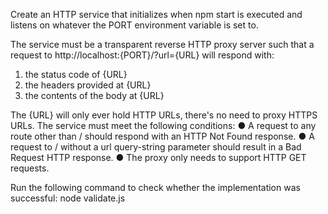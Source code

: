 Create an HTTP service that initializes when npm start is executed and listens on whatever
the PORT environment variable is set to.

The service must be a transparent reverse HTTP proxy server such that a request to
http://localhost:{PORT}/?url={URL} will respond with:
1. the status code of {URL}
2. the headers provided at {URL}
3. the contents of the body at {URL}

The {URL} will only ever hold HTTP URLs, there's no need to proxy HTTPS URLs.
The service must meet the following conditions:
● A request to any route other than / should respond with an HTTP Not Found response.
● A request to / without a url query-string parameter should result in a Bad Request
HTTP response.
● The proxy only needs to support HTTP GET requests.

Run the following command to check whether the implementation was successful:
node validate.js